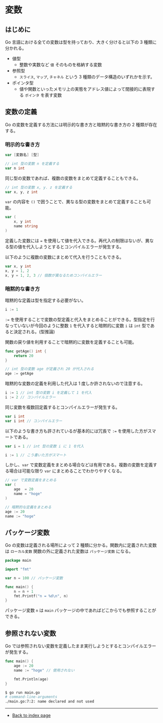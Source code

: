 # 変数

## はじめに

Go 言語における全ての変数は型を持っており、大きく分けると以下の 3 種類に分かれる。

* 値型
  * 整数や実数など `値` そのものを格納する変数
* 参照型
  * `スライス`, `マップ`, `チャネル` という 3 種類のデータ構造のいずれかを示す。
* ポインタ型
  * 値や関数といったメモリ上の実態をアドレス値によって間接的に表現する `ポインタ` を表す変数

## 変数の定義

Go の変数を定義する方法には明示的な書き方と暗黙的な書き方の 2 種類が存在する。

### 明示的な書き方

```go
var [変数名] [型]
```

```go
// int 型の変数 n を定義する
var n int
```

同じ型の変数であれば、複数の変数をまとめて定義することもできる。

```go
// int 型の変数 x, y. z を定義する
var x, y, z int
```

`var` の内容を `()` で囲うことで、異なる型の変数をまとめて定義することも可能。

<!-- markdownlint-disable MD010 -->

```go
var (
	x, y int
	name string
)
```

<!-- markdownlint-enble MD010 -->

定義した変数には `=` を使用して値を代入できる。再代入の制限はないが、異なる型の値を代入しようとするとコンパイルエラーが発生する。

以下のように複数の変数にまとめて代入を行うこともできる。

```go
var x, y int
x, y = 1, 2
x, y = 1, 2, 3 // 個数が異なるためコンパイルエラー
```

### 暗黙的な書き方

暗黙的な定義は型を指定する必要がない。

```go
i := 1
```

`:=` を使用することで変数の型定義と代入をまとめることができる。型指定を行なっていないが今回のように整数 `1` を代入すると暗黙的に変数 `i` は `int` 型であると決定される。(型推論)

関数の戻り値を利用することで暗黙的に変数を定義することも可能。

<!-- markdownlint-disable MD010 -->

```go
func getAge() int {
	return 20
}

// int 型の変数 age が定義され 20 が代入される
age := getAge
```

<!-- markdownlint-enble MD010 -->

暗黙的な変数の定義を利用した代入は 1 度しか許されないので注意する。

```go
i := 1 // int 型の変数 i を定義して 1 を代入
i := 2 // コンパイルエラー
```

同じ変数を複数回定義するとコンパイルエラーが発生する。

```go
var i int
var i int // コンパイルエラー
```

以下のような書き方も許されているが基本的には冗長で `:=` を使用した方がスマートである。

```go
var i = 1 // int 型の変数 i に 1 を代入

i := 1 // こう書いた方がスマート
```

しかし、`var` で変数定義をまとめる場合などは有用である。複数の変数を定義する場合は可能な限り `var` にまとめることでわかりやすくなる。

<!-- markdownlint-disable MD010 -->

```go
// var で変数定義をまとめる
var (
	age  = 20
	name = "hoge"
)

// 暗黙的な定義をまとめる
age := 20
name := "hoge"
```

<!-- markdownlint-enble MD010 -->

## パッケージ変数

Go の変数は定義される場所によって 2 種類に分かる。関数内に定義された変数は `ローカル変数` 関数の外に定義された変数は `パッケージ変数` になる。

<!-- markdownlint-disable MD010 -->

```go
package main

import "fmt"

var n = 100 // パッケージ変数

func main() {
	n = n + 1
	fmt.Printf("n = %d\n", n)
}
```

<!-- markdownlint-enble MD010 -->

パッケージ変数 `n` は `main` パッケージの中であればどこからでも参照することができる。

## 参照されない変数

Go では参照されない変数を定義したまま実行しようとするとコンパイルエラーが発生する。

<!-- markdownlint-disable MD010 -->

```go
func main() {
	age := 20
	name := "hoge" // 使用されない

	fmt.Println(age)
}
```

<!-- markdownlint-enble MD010 -->

```bash
$ go run main.go
# command-line-arguments
./main.go:7:2: name declared and not used
```

***

* [Back to index page](../README.md)
